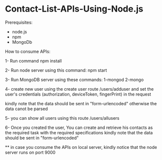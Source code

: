 # Contact-List-APIs-Using-Node.js

Prerequisites:
- node.js
- npm
- MongoDb


How to consume APIs:

1- Run command npm install

2- Run node server using this command: npm start

3- Run MongoDB server using these commands: 1-mongod
                                            2-mongo
                                            
4- create new user using the create user route 
    /users/adduser
  and set the user's credentials (authorization, deviceToken, fingerPrint) in the request
  
  kindly note that the data should be sent in "form-urlencoded" otherwise the data canot be parsed 
    
5- you can show all users using this route
   /users/allusers
   
6- Once you created the user, You can create and retrieve his contacts as the required task with the required specifications
   kindly note that the data should be sent in "form-urlencoded"
   
   
** in case you consume the APIs on local server, kindly notice that the node server runs on port 9000   


